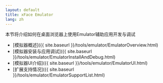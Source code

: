 ```yaml
---
layout: default
title: xFace Emulator
lang: zh
---
```


本节将介绍如何在桌面浏览器上使用Emulator辅助应用开发与调试

   * [模拟器概述]({{ site.baseurl }}/tools/emulator/EmulatorOverview.html)
   * [模拟器安装与应用调试]({{ site.baseurl }}/tools/emulator/EmulatorInstallAndDebug.html)
   * [模拟器UI介绍]({{ site.baseurl }}/tools/emulator/EmulatorUI.html)
   * [扩展支持情况]({{ site.baseurl }}/tools/emulator/EmulatorSupportList.html)
